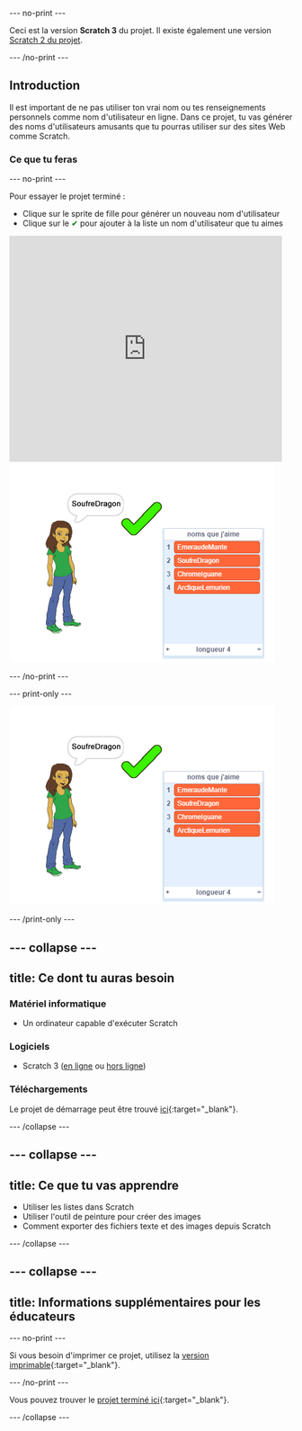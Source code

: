 --- no-print ---

Ceci est la version **Scratch 3** du projet. Il existe également une version [Scratch 2 du projet](https://projects.raspberrypi.org/fr-FR/projects/username-generator-scratch2).

--- /no-print ---

## Introduction

Il est important de ne pas utiliser ton vrai nom ou tes renseignements personnels comme nom d'utilisateur en ligne. Dans ce projet, tu vas générer des noms d'utilisateurs amusants que tu pourras utiliser sur des sites Web comme Scratch.

### Ce que tu feras

--- no-print ---

Pour essayer le projet terminé :

- Clique sur le sprite de fille pour générer un nouveau nom d'utilisateur
- Clique sur le <span style="color: green;">✔</span> pour ajouter à la liste un nom d'utilisateur que tu aimes

<div class="scratch-preview">
  <iframe allowtransparency="true" width="485" height="402" src="https://scratch.mit.edu/projects/embed/407843555/?autostart=false" frameborder="0" scrolling="no"></iframe>
  <img src="images/usernames-final.png">
</div>

--- /no-print ---

--- print-only ---

![projet terminé](images/usernames-final.png)

--- /print-only ---

--- collapse ---
---
title: Ce dont tu auras besoin
---

### Matériel informatique

- Un ordinateur capable d'exécuter Scratch

### Logiciels

- Scratch 3 ([en ligne](https://rpf.io/scratchon) ou [hors ligne](https://rpf.io/scratchoff))

### Téléchargements

Le projet de démarrage peut être trouvé [ici](https://rpf.io/p/fr-FR/username-generator-go){:target="_blank"}.

--- /collapse ---

--- collapse ---
---
title: Ce que tu vas apprendre
---

- Utiliser les listes dans Scratch
- Utiliser l'outil de peinture pour créer des images
- Comment exporter des fichiers texte et des images depuis Scratch

--- /collapse ---

--- collapse ---
---
title: Informations supplémentaires pour les éducateurs
---

--- no-print ---

Si vous besoin d'imprimer ce projet, utilisez la [version imprimable](https://projects.raspberrypi.org/fr-FR/projects/username-generator/print){:target="_blank"}.

--- /no-print ---

Vous pouvez trouver le [projet terminé ici](https://rpf.io/p/fr-FR/username-generator-get){:target="_blank"}.

--- /collapse ---
